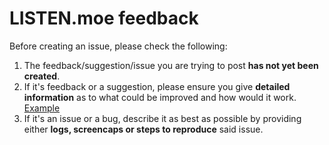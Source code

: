 # LISTEN.moe feedback
Before creating an issue, please check the following:
1. The feedback/suggestion/issue you are trying to post __has not yet been created__.
2. If it's feedback or a suggestion, please ensure you give __detailed information__ as to what could be improved and how would it work. [Example](https://github.com/LISTEN-moe/feedback/issues/1)
3. If it's an issue or a bug, describe it as best as possible by providing either __logs, screencaps or steps to reproduce__ said issue.
